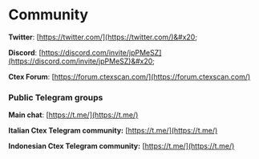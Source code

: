 # Community

**Twitter**: [https://twitter.com/](https://twitter.com/)&#x20;

**Discord**: [https://discord.com/invite/jpPMeSZ](https://discord.com/invite/jpPMeSZ)&#x20;

**Ctex Forum**: [https://forum.ctexscan.com/](https://forum.ctexscan.com/)

### Public Telegram groups

**Main chat**: [https://t.me/](https://t.me/)

<!-- **Ctex announcements group**: [https://t.me/FuseAnnouncements](https://t.me/FuseAnnouncements) -->

<!-- **Ctex Cash group**: [https://t.me/fusecash](https://t.me/fusecash) -->

<!-- **TLChainSwap group**: [https://t.me/fuseswap](https://t.me/fuseswap) -->

<!-- **Ctex NFTs**: [https://t.me/fuseNFTs](https://t.me/fuseNFTs)&#x20; -->

**Italian Ctex Telegram community:** [https://t.me/](https://t.me/)

**Indonesian Ctex Telegram community:** [https://t.me/](https://t.me/)

